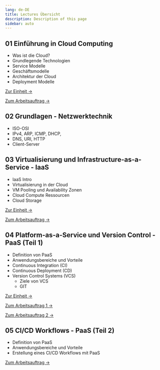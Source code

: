 ```yaml
---
lang: de-DE
title: Lectures Übersicht
description: Description of this page
sidebar: auto
---
```


## 01 Einführung in Cloud Computing

- Was ist die Cloud?
- Grundlegende Technologien
- Service Modelle
- Geschäftsmodelle
- Architektur der Cloud
- Deployment Modelle

[Zur Einheit ->](/lectures/01-cloud-intro/01-cloud-intro)

[Zum Arbeitsauftrag ->](/exercises/01-cloud-intro/01-cloud-intro)


## 02 Grundlagen - Netzwerktechnik

- ISO-OSI
- IPv4, ARP, ICMP, DHCP,
- DNS, URI, HTTP
- Client-Server

<!--
[Zum Arbeitsauftrag ->](/exercises/02-openstack/02-openstack-install)

-->
## 03 Virtualisierung und Infrastructure-as-a-Service - IaaS

- IaaS Intro
- Virtualisierung in der Cloud
- VM Pooling und Availability Zonen
- Cloud Compute Ressourcen
- Cloud Storage

[Zur Einheit ->](/lectures/03-iaas/03-iaas)

[Zum Arbeitsauftrag ->](/exercises/02-openstack/02-openstack-devstack-install)


## 04 Platform-as-a-Service und Version Control - PaaS (Teil 1)

- Definition von PaaS
- Anwendungsbereiche und Vorteile
- Continuous Integration (CI)
- Continuous Deployment (CD)
- Version Control Systems (VCS)
  - Ziele von VCS
  - GIT

[Zur Einheit ->](/lectures/05-paas/05-paas)

[Zum Arbeitsauftrag 1 ->](/exercises/04-git/04-git)

[Zum Arbeitsauftrag 2 ->](/exercises/04-git/04-git2)


## 05 CI/CD Workflows - PaaS (Teil 2)

- Definition von PaaS
- Anwendungsbereiche und Vorteile
- Erstellung eines CI/CD Workflows mit PaaS


[Zum Arbeitsauftrag ->](/exercises/05-cicd/05-cicd)

<!--
## 06 Containerization

- Abgrenzung Container und VM
- Container Images
- Container Lifecycle
- Orchestrierung
- Docker und Kubernetes


[Zur Einheit ->](/lectures/06-containerization/06-containerization)

[Zur Übung (Teil 1) ->](/exercises/06-containerization/06-containerization)

[Zur Übung (Teil 2) ->](/exercises/06-docker/06-docker)


## 07 Cloud Native Development
- Microservice Architektur
- 12-Faktor App
- Service Monitoring


[Zur Einheit ->](/lectures/07-cloud-native/07-cloud-native)

[Zur Übung ->](/exercises/06-docker-compose/06-docker-compose)


## 07.1 Cloud Monitoring

- Periodische Checks
- Featuretests
- Metriken
- Logs
- Dashboards



[Zur Einheit ->](/lectures/08-monitoring/08-monitoring)

[Zur Übung ->](/exercises/08-casestudy/08-casestudy)


## 08 Security

* Symmetric Cryptography
* Hashes/MACs
* Asymmetric Cryptography
* Authentication
* Key Distribution
* X.509 Certificates


## 09 Cloud Migration Case Studies

* Ausarbeitung einer Case Study
* Recherche zu Cloud Migration Strategie eines ausgewählten Unternehmens
* Erstellung Präsentation
* Präsentation am 14.1.2022


[Zur Übung ->](/exercises/08-casestudy/08-casestudy)


## 10 Anything-as-a-Service - XaaS

- Vorstellung unterschiedlichster Service Modelle
- SaaS, FaaS, DBaaS, NaaS, CaaS, IaaS, ...



[Zur Einheit ->](/lectures/09-xaas/09-xaas)

[Zur Übung ->](/exercises/09-caas/09-caas)


## 11 Serverless
- Serverlose Architektur
- Herausforderungen
- Anwendungsbeispiele
- Serverless in Azure


[Zur Einheit ->](/lectures/10-serverless/10-serverless)

[Zur Übung ->](/exercises/10-faas/10-faas)

## 12 Organisatorisch-rechtliche Rahmenbedingungen <Badge text="neu" />
- DSGVO
- Privacy Shield
- SLIs, SLAs, SLOs
- IAM - Identity Access Management

<p>
<a href="https://moodle.fh-campuswien.ac.at/mod/resource/view.php?id=509972" class="nav-link action-button">
  Zu den Folien →
</a>
</p>
  

## 13 Prüfungsvorbereitung

- Wiederholung der Modulinhalte
- Ausarbeitung eines Fragenkatalogs
- Q&A

-->